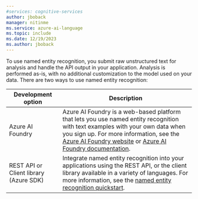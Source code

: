 ```yaml
---
#services: cognitive-services
author: jboback
manager: nitinme
ms.service: azure-ai-language
ms.topic: include
ms.date: 12/19/2023
ms.author: jboback
---
```


To use named entity recognition, you submit raw unstructured text for analysis and handle the API output in your application. Analysis is performed as-is, with no additional customization to the model used on your data. There are two ways to use named entity recognition:


|Development option  |Description  |
|---------|---------|
|Azure AI Foundry     | Azure AI Foundry is a web-based platform that lets you use named entity recognition with text examples with your own data when you sign up. For more information, see the [Azure AI Foundry website](https://ai.azure.com) or [Azure AI Foundry documentation](../../../../ai-foundry/what-is-ai-foundry.md).         |
|REST API or Client library (Azure SDK)      | Integrate named entity recognition into your applications using the REST API, or the client library available in a variety of languages. For more information, see the [named entity recognition quickstart](../quickstart.md).        |
